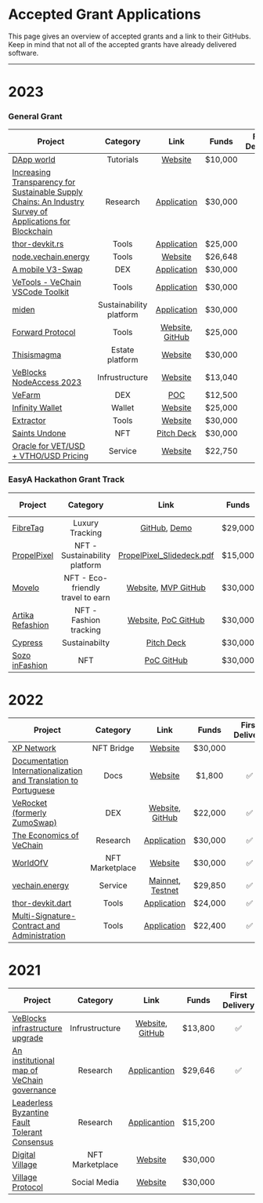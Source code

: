 # Accepted Grant Applications <!-- omit in toc -->

This page gives an overview of accepted grants and a link to their GitHubs. Keep in mind that not all of the accepted grants have already delivered software.

---

# 2023
### General Grant
| Project | Category | Link | Funds | First Delivery | Completed | Milestones Status |
| --- | :-: | :-: | :-: | :-: | :-: | :-: |
| [DApp world](https://github.com/vechain/grant-program/blob/master/applications/dappworld_learning_ecosystem.md) | Tutorials | [Website](https://dapp-world.com/course/vechain-dapp-development-UpGw) | $10,000 | ✅ |  | ![](https://geps.dev/progress/33) |
|[Increasing Transparency for Sustainable Supply Chains: An Industry Survey of Applications for Blockchain](https://github.com/vechain/grant-program/blob/master/applications/SydTek_VeCarbon.md)| Research | [Application](https://github.com/vechain/grant-program/blob/master/applications/SydTek_VeCarbon.md) | $30,000 |   |   |  ![](https://geps.dev/progress/0)|
| [thor-devkit.rs](https://github.com/vechain/grant-program/blob/master/applications/thor-devkit-rs.md) | Tools | [Application](https://github.com/vechain/grant-program/blob/master/applications/thor-devkit-rs.md) | $25,000 |  ✅ |  | ![](https://geps.dev/progress/66) |
| [node.vechain.energy](https://github.com/vechain/grant-program/blob/master/applications/node.vechain.energy.md) | Tools | [Website](https://vechain.energy/) | $26,648 | ✅ | ✅ | ![](https://geps.dev/progress/100)  |
| [A mobile V3-Swap](https://github.com/vechain/grant-program/blob/master/applications/mobile-v3-swap.md) | DEX | [Application](https://github.com/vechain/grant-program/blob/master/applications/mobile-v3-swap.md) | $30,000 | ✅ |    | ![](https://geps.dev/progress/50) |
| [VeTools - VeChain VSCode Toolkit](https://github.com/vechain/grant-program/blob/master/applications/vetools_vscode.md) | Tools | [Application](https://github.com/vechain/grant-program/blob/master/applications/vetools_vscode.md) | $30,000 | ✅ |    |  ![](https://geps.dev/progress/33)  |
|[miden](https://github.com/vechain/grant-program/blob/master/applications/miden.md)| Sustainability platform | [Application](https://github.com/vechain/grant-program/blob/master/applications/miden.md) | $30,000 |  |  | ![](https://geps.dev/progress/0)  |
| [Forward Protocol](https://github.com/vechain/grant-program/blob/master/applications/Forward_VeChain.md) | Tools | [Website](https://forwardprotocol.io/), [GitHub](https://github.com/ForwardProtocol) | $25,000 |  |  | ![](https://geps.dev/progress/0)   |
| [Thisismagma](https://github.com/vechain/grant-program/blob/master/applications/thisismagma.md) | Estate platform | [Website](https://thisismagma.com/)| $30,000 | ✅ | ✅ | ![](https://geps.dev/progress/100)  |
| [VeBlocks NodeAccess 2023](https://github.com/vechain/grant-program/blob/master/applications/VeBlocks_NodeAccess_2023.md) | Infrustructure | [Website](https://www.veblocks.net/) | $13,040 |  |  | ![](https://geps.dev/progress/0) |
| [VeFarm](https://github.com/vechain/grant-program/blob/master/applications/veFarm.md) | DEX | [POC ](https://main--symphonious-macaron-41163f.netlify.app/) | $12,500 |  |  | ![](https://geps.dev/progress/0)  |
| [Infinity Wallet](https://github.com/vechain/grant-program/blob/master/applications/infinity-wallet.md) | Wallet | [Website](https://infinitywallet.io/) | $25,000 | | | ![](https://geps.dev/progress/0) |
| [Extractor](https://github.com/vechain/grant-program/blob/master/applications/extractor.md) | Tools | [Website](https://extractor.hacken.io/) | $30,000 | | | ![](https://geps.dev/progress/0) |
| [Saints Undone](https://github.com/vechain/grant-program/blob/master/applications/SaintsUndone.md) | NFT | [Pitch Deck](https://docs.google.com/presentation/d/1qgL5mxXXOmUQ8UYo9TGLXd3Vq09wq6ZMTGK7OgivXUQ/edit#slide=id.p) | $30,000 | | | ![](https://geps.dev/progress/0) |
| [Oracle for VET/USD + VTHO/USD Pricing](https://github.com/vechain/grant-program/blob/master/applications/oracle.vechain.energy.md) | Service |[Website](https://vechain.energy) | $22,750 |  ✅ |  ✅ | ![](https://geps.dev/progress/100)  |

### EasyA Hackathon Grant Track 

| Project | Category | Link | Funds | First Delivery | Completed | Milestones Status |
| --- | :-: | :-: | :-: | :-: | :-: | :-: |
|  [FibreTag](https://github.com/vechain/grant-program/blob/master/Vechain-EasyA-Hackathon-Boston-Oct-2023/applications/FibreTag.md) | Luxury Tracking  | [GitHub](https://github.com/jjjutla/FibreTag), [Demo](https://www.youtube.com/shorts/-bcWPqIdZ9k)  | $29,000 | ✅ |   | ![](https://geps.dev/progress/25)  |
| [PropelPixel](https://github.com/vechain/grant-program/blob/master/Vechain-EasyA-Hackathon-Boston-Oct-2023/applications/Create%20PropelPixel.md) | NFT - Sustainability platform |  [PropelPixel_Slidedeck.pdf](https://github.com/victorwangse/grant-program/files/13048872/PropelPixel_Slidedeck.pdf) |  $15,000 |   |   | ![](https://geps.dev/progress/0)  |
|  [Movelo](https://github.com/vechain/grant-program/blob/master/Vechain-EasyA-Hackathon-Boston-Oct-2023/applications/movelo.md) |  NFT - Eco-friendly travel to earn | [Website](https://movelo.app/), [MVP GitHub](https://github.com/s-alad/movelo)  | $30,000  |   |   | ![](https://geps.dev/progress/0)  |
|  [Artika Refashion](https://github.com/vechain/grant-program/blob/master/Vechain-EasyA-Hackathon-Boston-Oct-2023/applications/artika_refashion.md) | NFT - Fashion tracking  | [Website](https://www.artikarefashion.com/), [PoC GitHub](https://github.com/IainWinter/ArtikaRefashion)  |  $30,000 |   |   | ![](https://geps.dev/progress/0)  |
| [Cypress](https://github.com/vechain/grant-program/blob/master/Vechain-EasyA-Hackathon-Boston-Oct-2023/applications/cypress.md) | Sustainabilty | [Pitch Deck](https://www.canva.com/design/DAFwoshzffw/z1hK9R1SEokgJ87e3lU17g/edit?utm_content=DAFwoshzffw&utm_campaign=designshare&utm_medium=link2&utm_source=sharebutton) | $30,000 | | |  ![](https://geps.dev/progress/0)  |
| [Sozo inFashion](https://github.com/vechain/grant-program/blob/master/Vechain-EasyA-Hackathon-Boston-Oct-2023/applications/sozo_infashion.md) | NFT | [PoC GitHub](https://github.com/KShervington/sozo-app) | $30,000 |   |   | ![](https://geps.dev/progress/0)  |
 
# 2022

| Project | Category | Link | Funds | First Delivery | Completed | Milestones Status |
| --- | :-: | :-: | :-: | :-: | :-: | :-: |
| [XP Network](https://github.com/vechain/grant-program/blob/master/applications/xp_network_nft_bridge.md) | NFT Bridge |  [Website](https://bridge.xp.network/) | $30,000 |  |   | ![](https://geps.dev/progress/0) |
| [Documentation Internationalization and Translation to Portuguese](https://github.com/vechain/grant-program/blob/master/applications/docs-internationalization.md) | Docs |  [Website](https://docs.vechain.org/pt/) | $1,800 | ✅ |   | ![](https://geps.dev/progress/50) |
| [VeRocket (formerly ZumoSwap)](https://github.com/vechain/grant-program/blob/master/applications/veRocket.md) | DEX |  [Website](https://verocket.com/), [GitHub](https://github.com/verocket/) | $22,000 | ✅ | ✅ | ![](https://geps.dev/progress/100) | 
| [The Economics of VeChain](https://github.com/vechain/grant-program/blob/master/applications/the_economics_of_vechain.md) | Research | [Application](https://github.com/vechain/grant-program/blob/master/applications/the_economics_of_vechain.md) | $30,000 | ✅ |   | ![](https://geps.dev/progress/67) |
|  [WorldOfV](https://github.com/vechain/grant-program/blob/master/applications/worldofv.md) | NFT Marketplace | [Website](https://worldofv.art) | $30,000 | ✅ | ✅ | ![](https://geps.dev/progress/100) |
| [vechain.energy](https://github.com/vechain/grant-program/blob/master/applications/vechain.energy.md) | Service | [Mainnet](https://vechain.energy/), [Testnet](https://testnet.vechain.energy/)  | $29,850 | ✅ | ✅ | ![](https://geps.dev/progress/100) |
| [thor-devkit.dart](https://github.com/vechain/grant-program/blob/master/applications/thor-devkit-dart.md) | Tools | [Application](https://github.com/vechain/grant-program/blob/master/applications/thor-devkit-dart.md) | $24,000 | ✅ | ✅ | ![](https://geps.dev/progress/100) |
| [Multi-Signature-Contract and Administration](https://github.com/vechain/grant-program/blob/master/applications/multi-sig-wallets.md) | Tools | [Application](https://github.com/vechain/grant-program/blob/master/applications/multi-sig-wallets.md) | $22,400 | ✅ | ✅ | ![](https://geps.dev/progress/100) |



# 2021

| Project | Category | Link | Funds | First Delivery | Completed |  Milestone Status |
| --- | :-: | :-: | :-: | :-: | :-: | :-: |
| [VeBlocks infrastructure upgrade](https://github.com/vechain/grant-program/blob/master/applications/VeBlocks_upgrade.md) | Infrustructure | [Website](https://visuals.veblocks.net/), [GitHub](https://github.com/mirei83/VeChain-PublicNodes#public-vechain-thor-nodes)| $13,800 | ✅ | ✅ | ![](https://geps.dev/progress/100) |
| [An institutional map of VeChain governance](https://github.com/vechain/grant-program/blob/master/applications/map-of-vechain-governance.md) | Research  | [Applicantion](https://github.com/vechain/grant-program/blob/master/applications/map-of-vechain-governance.md)  | $29,646 | ✅ |   | ![](https://geps.dev/progress/33) |
| [Leaderless Byzantine Fault Tolerant Consensus](https://github.com/vechain/grant-program/blob/master/applications/leaderless_bft_consensus.md) | Research |  [Applicantion](https://github.com/vechain/grant-program/blob/master/applications/leaderless_bft_consensus.md) | $15,200 |  |  | ![](https://geps.dev/progress/0) |
| [Digital Village](https://github.com/vechain/grant-program/blob/master/applications/digital-village.md) | NFT Marketplace |  [Website](https://digitalvillage.io/) | $30,000 |   |   | ![](https://geps.dev/progress/0) |
| [Village Protocol](https://github.com/vechain/grant-program/blob/master/applications/village-protocol.md) | Social Media |  [Website](https://digitalvillage.io/) | $30,000 |  |  | ![](https://geps.dev/progress/0) |
